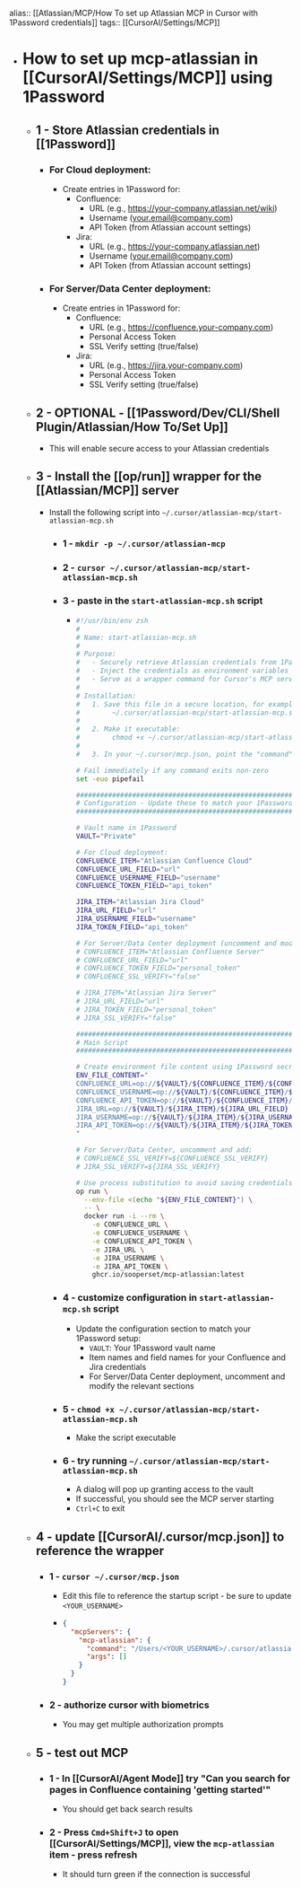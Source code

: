 alias:: [[Atlassian/MCP/How To set up Atlassian MCP in Cursor with 1Password credentials]]
tags:: [[CursorAI/Settings/MCP]]

- # How to set up mcp-atlassian in [[CursorAI/Settings/MCP]] using 1Password
	- ## 1 - Store Atlassian credentials in [[1Password]]
		- ### For Cloud deployment:
			- Create entries in 1Password for:
				- Confluence:
					- URL (e.g., https://your-company.atlassian.net/wiki)
					- Username (your.email@company.com)
					- API Token (from Atlassian account settings)
				- Jira:
					- URL (e.g., https://your-company.atlassian.net)
					- Username (your.email@company.com)
					- API Token (from Atlassian account settings)
		- ### For Server/Data Center deployment:
			- Create entries in 1Password for:
				- Confluence:
					- URL (e.g., https://confluence.your-company.com)
					- Personal Access Token
					- SSL Verify setting (true/false)
				- Jira:
					- URL (e.g., https://jira.your-company.com)
					- Personal Access Token
					- SSL Verify setting (true/false)
	- ## 2 - OPTIONAL - [[1Password/Dev/CLI/Shell Plugin/Atlassian/How To/Set Up]]
		- This will enable secure access to your Atlassian credentials
	- ## 3 - Install the [[op/run]] wrapper for the [[Atlassian/MCP]] server
		- Install the following script into `~/.cursor/atlassian-mcp/start-atlassian-mcp.sh`
			- ### 1 - `mkdir -p ~/.cursor/atlassian-mcp`
			- ### 2 - `cursor ~/.cursor/atlassian-mcp/start-atlassian-mcp.sh`
			- ### 3 - paste in the `start-atlassian-mcp.sh` script
				- ```zsh
				  #!/usr/bin/env zsh
				  #
				  # Name: start-atlassian-mcp.sh
				  #
				  # Purpose:
				  #   - Securely retrieve Atlassian credentials from 1Password
				  #   - Inject the credentials as environment variables to Docker via `op run`
				  #   - Serve as a wrapper command for Cursor's MCP server configuration
				  #
				  # Installation:
				  #   1. Save this file in a secure location, for example:
				  #        ~/.cursor/atlassian-mcp/start-atlassian-mcp.sh
				  #
				  #   2. Make it executable:
				  #        chmod +x ~/.cursor/atlassian-mcp/start-atlassian-mcp.sh
				  #
				  #   3. In your ~/.cursor/mcp.json, point the "command" to this script.
				  
				  # Fail immediately if any command exits non-zero
				  set -euo pipefail
				  
				  ################################################################################
				  # Configuration - Update these to match your 1Password setup
				  ################################################################################
				  
				  # Vault name in 1Password
				  VAULT="Private"
				  
				  # For Cloud deployment:
				  CONFLUENCE_ITEM="Atlassian Confluence Cloud"
				  CONFLUENCE_URL_FIELD="url"
				  CONFLUENCE_USERNAME_FIELD="username"
				  CONFLUENCE_TOKEN_FIELD="api_token"
				  
				  JIRA_ITEM="Atlassian Jira Cloud"
				  JIRA_URL_FIELD="url"
				  JIRA_USERNAME_FIELD="username"
				  JIRA_TOKEN_FIELD="api_token"
				  
				  # For Server/Data Center deployment (uncomment and modify as needed):
				  # CONFLUENCE_ITEM="Atlassian Confluence Server"
				  # CONFLUENCE_URL_FIELD="url"
				  # CONFLUENCE_TOKEN_FIELD="personal_token"
				  # CONFLUENCE_SSL_VERIFY="false"
				  
				  # JIRA_ITEM="Atlassian Jira Server"
				  # JIRA_URL_FIELD="url"
				  # JIRA_TOKEN_FIELD="personal_token"
				  # JIRA_SSL_VERIFY="false"
				  
				  ################################################################################
				  # Main Script
				  ################################################################################
				  
				  # Create environment file content using 1Password secret references
				  ENV_FILE_CONTENT="
				  CONFLUENCE_URL=op://${VAULT}/${CONFLUENCE_ITEM}/${CONFLUENCE_URL_FIELD}
				  CONFLUENCE_USERNAME=op://${VAULT}/${CONFLUENCE_ITEM}/${CONFLUENCE_USERNAME_FIELD}
				  CONFLUENCE_API_TOKEN=op://${VAULT}/${CONFLUENCE_ITEM}/${CONFLUENCE_TOKEN_FIELD}
				  JIRA_URL=op://${VAULT}/${JIRA_ITEM}/${JIRA_URL_FIELD}
				  JIRA_USERNAME=op://${VAULT}/${JIRA_ITEM}/${JIRA_USERNAME_FIELD}
				  JIRA_API_TOKEN=op://${VAULT}/${JIRA_ITEM}/${JIRA_TOKEN_FIELD}
				  "
				  
				  # For Server/Data Center, uncomment and add:
				  # CONFLUENCE_SSL_VERIFY=${CONFLUENCE_SSL_VERIFY}
				  # JIRA_SSL_VERIFY=${JIRA_SSL_VERIFY}
				  
				  # Use process substitution to avoid saving credentials to disk
				  op run \
				    --env-file <(echo "${ENV_FILE_CONTENT}") \
				    -- \
				    docker run -i --rm \
				      -e CONFLUENCE_URL \
				      -e CONFLUENCE_USERNAME \
				      -e CONFLUENCE_API_TOKEN \
				      -e JIRA_URL \
				      -e JIRA_USERNAME \
				      -e JIRA_API_TOKEN \
				      ghcr.io/sooperset/mcp-atlassian:latest
				  ```
			- ### 4 - customize configuration in `start-atlassian-mcp.sh` script
				- Update the configuration section to match your 1Password setup:
					- `VAULT`: Your 1Password vault name
					- Item names and field names for your Confluence and Jira credentials
					- For Server/Data Center deployment, uncomment and modify the relevant sections
			- ### 5 - `chmod +x ~/.cursor/atlassian-mcp/start-atlassian-mcp.sh`
				- Make the script executable
			- ### 6 - try running `~/.cursor/atlassian-mcp/start-atlassian-mcp.sh`
				- A dialog will pop up granting access to the vault
				- If successful, you should see the MCP server starting
				- `Ctrl+C` to exit
	- ## 4 - update [[CursorAI/.cursor/mcp.json]] to reference the wrapper
		- ### 1 - `cursor ~/.cursor/mcp.json`
			- Edit this file to reference the startup script - be sure to update `<YOUR_USERNAME>`
			- ```json
			  {
			    "mcpServers": {
			      "mcp-atlassian": {
			        "command": "/Users/<YOUR_USERNAME>/.cursor/atlassian-mcp/start-atlassian-mcp.sh",
			        "args": []
			      }
			    }
			  }
			  ```
		- ### 2 - authorize cursor with biometrics
			- You may get multiple authorization prompts
	- ## 5 - test out MCP
		- ### 1 - In [[CursorAI/Agent Mode]] try "Can you search for pages in Confluence containing 'getting started'"
			- You should get back search results
		- ### 2 - Press `Cmd+Shift+J` to open [[CursorAI/Settings/MCP]], view the `mcp-atlassian` item - press refresh
			- It should turn green if the connection is successful
